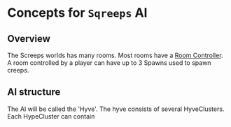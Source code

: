 # Concepts for `Sqreeps` AI

## Overview

The Screeps worlds has many rooms. Most rooms have a [Room Controller](https://docs.screeps.com/control.html#Room-Controller-Level). A room controlled by a player can have up to 3 Spawns used to spawn creeps.

## AI structure

The AI will be called the 'Hyve'. The hyve consists of several HyveClusters. Each HypeCluster can contain
